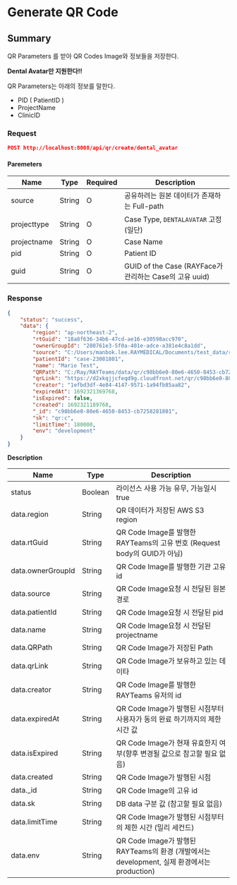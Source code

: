 # Generate QR Code

## Summary

QR Parameters 를 받아 QR Codes Image와 정보들을 저장한다.

**Dental Avatar만 지원한다!!**

QR Parameters는 아래의 정보를 말한다.

* PID ( PatientID )
* ProjectName
* ClinicID

### Request

```JSON
POST http://localhost:8008/api/qr/create/dental_avatar
```

#### Paremeters

| Name | Type | Required | Description |
| --- | --- | --- | --- |
| source | String | O | 공유하려는 원본 데이터가 존재하는 Full-path |
| projecttype | String | O  | Case Type, ```DENTALAVATAR``` 고정(일단)  |
| projectname | String | O  | Case Name  |
| pid | String | O  | Patient ID  |
| guid | String | O  | GUID of the Case (RAYFace가 관리하는 Case의 고유 uuid)  |

### Response

```JSON
{
    "status": "success",
    "data": {
        "region": "ap-northeast-2",
        "rtGuid": "18a8f636-34b6-47cd-ae16-e30598acc970",
        "ownerGroupId": "280761e3-5f0a-401e-adce-a381e4c8a1dd",
        "source": "C:/Users/manbok.lee.RAYMEDICAL/Documents/test_data/rayface/",
        "patientId": "case-23081801",
        "name": "Mario Test",
        "QRPath": "C:/Ray/RAYTeams/data/qr/c98bb6e0-80e6-4650-8453-cb7258281801.jpg",
        "qrLink": "https://d2xkqjjcfeqd9g.cloudfront.net/qr/c98bb6e0-80e6-4650-8453-cb7258281801/region/ap-northeast-2",
        "creator": "1efbd3df-4e84-4147-9571-1a94fb85aa82",
        "expiredAt": 1692321369768,
        "isExpired": false,
        "created": 1692321189768,
        "_id": "c98bb6e0-80e6-4650-8453-cb7258281801",
        "sk": "qr:c",
        "limitTime": 180000,
        "env": "development"
    }
}
```

**Description**

| Name | Type | Description |
| --- | --- | --- |
| status | Boolean | 라이선스 사용 가능 유무, 가능일시 true |
| data.region | String | QR 데이터가 저장된 AWS S3 region  |
| data.rtGuid | String | QR Code Image를 발행한 RAYTeams의 고유 번호 (Request body의 GUID가 아님)  |
| data.ownerGroupId | String | QR Code Image를 발행한 기관 고유 id  |
| data.source | String | QR Code Image요청 시 전달된 원본 경로  |
| data.patientId | String | QR Code Image요청 시 전달된 pid  |
| data.name | String | QR Code Image요청 시 전달된 projectname  |
| data.QRPath | String | QR Code Image가 저장된 Path  |
| data.qrLink | String | QR Code Image가 보유하고 있는 데이타  |
| data.creator | String | QR Code Image를 발행한 RAYTeams 유저의 id  |
| data.expiredAt | String | QR Code Image가 발행된 시점부터 사용자가 동의 완료 하기까지의 제한 시간 값 |
| data.isExpired | String | QR Code Image가 현재 유효한지 여부(향후 변경될 값으로 참고할 필요 없음) |
| data.created | String | QR Code Image가 발행된 시점  |
| data._id | String | QR Code Image의 고유 id |
| data.sk | String | DB data 구분 값 (참고할 필요 없음)  |
| data.limitTime | String | QR Code Image가 발행된 시점부터의 제한 시간 (밀리 세컨드)  |
| data.env | String | QR Code Image가 발행된 RAYTeams의 환경 (개발에서는 development, 실제 환경에서는 production)  |
